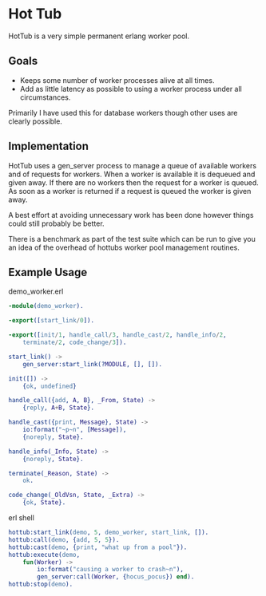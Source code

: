 Hot Tub
=======

HotTub is a very simple permanent erlang worker pool.

Goals
-----

* Keeps some number of worker processes alive at all times.
* Add as little latency as possible to using a worker process under all
  circumstances.

Primarily I have used this for database workers though other uses are clearly
possible.


Implementation
---------------

HotTub uses a gen_server process to manage a queue of available workers and
of requests for workers. When a worker is available it is dequeued and
given away. If there are no workers then the request for a worker is queued.
As soon as a worker is returned if a request is queued the worker is given away.

A best effort at avoiding unnecessary work has been done however things could
still probably be better.

There is a benchmark as part of the test suite which can be run to give you an
idea of the overhead of hottubs worker pool management routines.


Example Usage
-------------

demo_worker.erl

``` erlang
-module(demo_worker).

-export([start_link/0]).

-export([init/1, handle_call/3, handle_cast/2, handle_info/2,
    terminate/2, code_change/3]).

start_link() ->
    gen_server:start_link(?MODULE, [], []).

init([]) ->
    {ok, undefined}

handle_call({add, A, B}, _From, State) ->
    {reply, A+B, State}.

handle_cast({print, Message}, State) ->
    io:format("~p~n", [Message]),
    {noreply, State}.

handle_info(_Info, State) ->
    {noreply, State}.

terminate(_Reason, State) ->
    ok.

code_change(_OldVsn, State, _Extra) ->
    {ok, State}.
```

erl shell

``` erlang
hottub:start_link(demo, 5, demo_worker, start_link, []).
hottub:call(demo, {add, 5, 5}).
hottub:cast(demo, {print, "what up from a pool"}).
hottub:execute(demo, 
    fun(Worker) -> 
        io:format("causing a worker to crash~n"),
        gen_server:call(Worker, {hocus_pocus}) end).
hottub:stop(demo).
```
